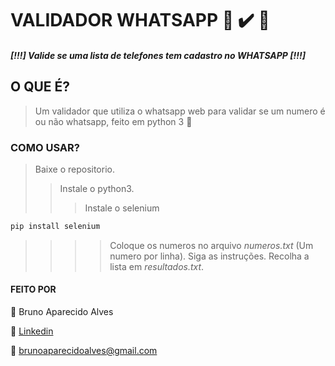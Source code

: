 # VALIDADOR WHATSAPP :iphone: :heavy_check_mark: :snake:
##### [!!!] Valide se uma lista de telefones tem cadastro no WHATSAPP [!!!]


## O QUE É?
> Um validador que utiliza o whatsapp web para validar se um numero é ou não whatsapp, feito em python 3 :green_heart:

### COMO USAR?
> Baixe o repositorio.
>> Instale o python3.
>>> Instale o selenium 
~~~cmd
pip install selenium
~~~
>>>> Coloque os numeros no arquivo _numeros.txt_ (Um numero por linha).
>>>> Siga as instruções.
>>>> Recolha a lista em _resultados.txt_.

#### FEITO POR

:runner: Bruno Aparecido Alves

:game_die: [Linkedin](https://www.linkedin.com/in/brunoaparecidoalves/)

:e-mail: brunoaparecidoalves@gmail.com



